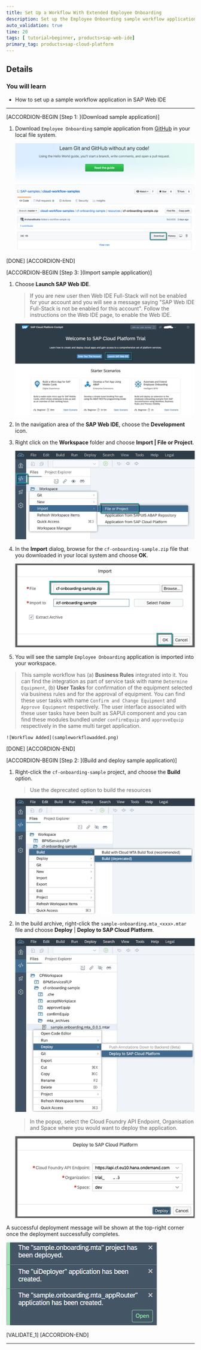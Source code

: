 ```yaml
---
title: Set Up a Workflow With Extended Employee Onboarding
description: Set up the Employee Onboarding sample workflow application and integrate with business rules service.
auto_validation: true
time: 20
tags: [ tutorial>beginner, products>sap-web-ide]
primary_tag: products>sap-cloud-platform
---
```


## Details
### You will learn
  - How to set up a sample workflow application in SAP Web IDE

---

[ACCORDION-BEGIN [Step 1: ](Download sample application)]

1. Download `Employee Onboarding` sample application from [GitHub](https://github.com/SAP-samples/cloud-workflow-samples/blob/master/cf-onboarding-sample/resources/cf-onboarding-sample.zip) in your local file system.

    ![Download Sample Workflow](downloadsample.png)

[DONE]
[ACCORDION-END]

[ACCORDION-BEGIN [Step 3: ](Import sample application)]

1. Choose **Launch SAP Web IDE**.
    > If you are new user then Web IDE Full-Stack will not be enabled for your account and you will see a message saying "SAP Web IDE Full-Stack is not be enabled for this account". Follow the instructions on the Web IDE page, to enable the Web IDE.

    ![Launch Web IDE](launchwebide.png)

2. In the navigation area of the **SAP Web IDE**, choose the **Development** icon.

3. Right click on the **Workspace** folder and choose **Import | File or Project**.

    ![Open Web IDE Development](opendev.png)

4. In the **Import** dialog, browse for the `cf-onboarding-sample.zip` file that you downloaded in your local system and choose **OK**.

    ![Import Sample MTA](importsamplezip.png)

5. You will see the sample `Employee Onboarding` application is imported into your workspace.
> This sample workflow has (a) **Business Rules** integrated into it. You can find the integration as part of service task with name `Determine Equipment`, (b) **User Tasks** for confirmation of the equipment selected via business rules and for the approval of equipment. You can find these user tasks with name `Confirm and Change Equipment` and `Approve Equipment` respectively.  The user interface associated with these user tasks have been built as SAPUI component and you can find these modules bundled under `confirmEquip` and `approveEquip` respectively in the same multi target application.

    ![Workflow Added](sampleworkflowadded.png)

[DONE]
[ACCORDION-END]

[ACCORDION-BEGIN [Step 2: ](Build and deploy sample application)]

1. Right-click the `cf-onboarding-sample` project, and choose the **Build** option.
    > Use the deprecated option to build the resources

    ![Build mta File](build-mta.png)


2. In the build archive, right-click the `sample-onboarding.mta_<xxx>.mtar` file and choose **Deploy** | **Deploy to SAP Cloud Platform**.

    ![Deploy Workflow](deployworkflow.png)

    > In the popup, select the Cloud Foundry API Endpoint, Organisation and Space where you would want to deploy the application.

    ![Deploy MTA](deploydialog.png)

A successful deployment message will be shown at the top-right corner once the deployment successfully completes.

![View Success Messages](success-message.png)

[VALIDATE_1]
[ACCORDION-END]



---
